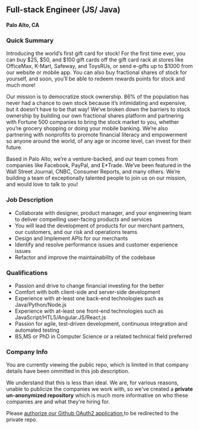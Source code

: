 ## Full-stack Engineer (JS/ Java)
#### Palo Alto, CA

### Quick Summary
Introducing the world’s first gift card for stock! For the first time ever, you can buy $25, $50, and $100 gift cards off the gift card rack at stores like OfficeMax, K-Mart, Safeway, and ToysRUs, or send e-gifts up to $1000 from our website or mobile app. You can also buy fractional shares of stock for yourself, and soon, you’ll be able to redeem rewards points for stock and much more!

Our mission is to democratize stock ownership. 86% of the population has never had a chance to own stock because it’s intimidating and expensive, but it doesn’t have to be that way! We’ve broken down the barriers to stock ownership by building our own fractional shares platform and partnering with Fortune 500 companies to bring the stock market to you, whether you’re grocery shopping or doing your mobile banking. We’re also partnering with nonprofits to promote financial literacy and empowerment so anyone around the world, of any age or income level, can invest for their future.

Based in Palo Alto, we’re a venture-backed, and our team comes from companies like Facebook, PayPal, and E*Trade. We’ve been featured in the Wall Street Journal, CNBC, Consumer Reports, and many others. We’re building a team of exceptionally talented people to join us on our mission, and would love to talk to you!

### Job Description
+	Collaborate with designer, product manager, and your engineering team to deliver compelling user-facing products and services
+	You will lead the development of products for our merchant partners, our customers, and our risk and operations teams
+	Design and Implement APIs for our merchants
+	Identify and resolve performance issues and customer experience issues
+	Refactor and improve the maintainability of the codebase

### Qualifications
+	Passion and drive to change financial investing for the better
+	Comfort with both client-side and server-side development
+	Experience with at-least one back-end technologies such as Java/Python/Node.js
+	Experience with at-least one front-end technologies such as JavaScript/HTL5/Angular.JS/React.js
+	Passion for agile, test-driven development, continuous integration and automated testing
+	BS,MS or PhD in Computer Science or a related technical field preferred

### Company Info
You are currently viewing the public repo, which is limited in that company details have been ommitted in this job description.  
    
We understand that this is less than ideal.  We are, for various reasons, unable to publicize the companies we work with, so we've
created a **private un-anonymized repository** which is much more informative on who these companies are and what they're hiring for.  
    
Please [authorize our Github OAuth2 application ](http://localhost:3000/users/auth/github?job_id=u3rvy2twawxl-fullstack-engineer-js-java) to be redirected to the private repo.
